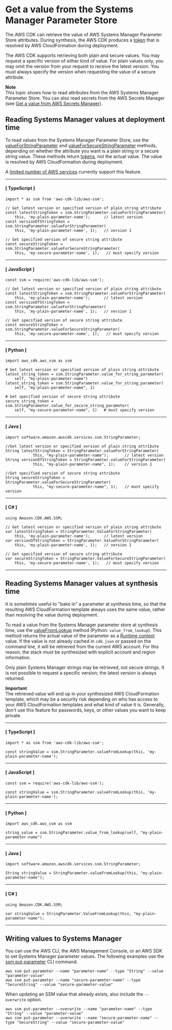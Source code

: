 # Get a value from the Systems Manager Parameter Store<a name="get_ssm_value"></a>

The AWS CDK can retrieve the value of AWS Systems Manager Parameter Store attributes\. During synthesis, the AWS CDK produces a [token](tokens.md) that is resolved by AWS CloudFormation during deployment\.

The AWS CDK supports retrieving both plain and secure values\. You may request a specific version of either kind of value\. For plain values only, you may omit the version from your request to receive the latest version\. You must always specify the version when requesting the value of a secure attribute\.

**Note**  
This topic shows how to read attributes from the AWS Systems Manager Parameter Store\. You can also read secrets from the AWS Secrets Manager \(see [Get a value from AWS Secrets Manager](get_secrets_manager_value.md)\)\.

## Reading Systems Manager values at deployment time<a name="ssm_read"></a>

To read values from the Systems Manager Parameter Store, use the [valueForStringParameter](https://docs.aws.amazon.com/cdk/api/v2/docs/aws-cdk-lib.aws_ssm.StringParameter.html#static-valuewbrforwbrstringwbrparameterscope-parametername-version) and [valueForSecureStringParameter](https://docs.aws.amazon.com/cdk/api/v2/docs/aws-cdk-lib.aws_ssm.StringParameter.html#static-valuewbrforwbrsecurewbrstringwbrparameterscope-parametername-version) methods, depending on whether the attribute you want is a plain string or a secure string value\. These methods return [tokens](tokens.md), not the actual value\. The value is resolved by AWS CloudFormation during deployment\.

A [limited number of AWS services](https://docs.aws.amazon.com/AWSCloudFormation/latest/UserGuide/dynamic-references.html#template-parameters-dynamic-patterns-resources) currently support this feature\.

------
#### [ TypeScript ]

```
import * as ssm from 'aws-cdk-lib/aws-ssm';

// Get latest version or specified version of plain string attribute
const latestStringToken = ssm.StringParameter.valueForStringParameter(
    this, 'my-plain-parameter-name');      // latest version
const versionOfStringToken = ssm.StringParameter.valueForStringParameter(
    this, 'my-plain-parameter-name', 1);   // version 1

// Get specified version of secure string attribute
const secureStringToken = ssm.StringParameter.valueForSecureStringParameter(
    this, 'my-secure-parameter-name', 1);   // must specify version
```

------
#### [ JavaScript ]

```
const ssm = require('aws-cdk-lib/aws-ssm');

// Get latest version or specified version of plain string attribute
const latestStringToken = ssm.StringParameter.valueForStringParameter(
    this, 'my-plain-parameter-name');      // latest version
const versionOfStringToken = ssm.StringParameter.valueForStringParameter(
    this, 'my-plain-parameter-name', 1);   // version 1

// Get specified version of secure string attribute
const secureStringToken = ssm.StringParameter.valueForSecureStringParameter(
    this, 'my-secure-parameter-name', 1);   // must specify version
```

------
#### [ Python ]

```
import aws_cdk.aws_ssm as ssm
          
# Get latest version or specified version of plain string attribute
latest_string_token = ssm.StringParameter.value_for_string_parameter(
    self, "my-plain-parameter-name")
latest_string_token = ssm.StringParameter.value_for_string_parameter(
    self, "my-plain-parameter-name", 1)

# Get specified version of secure string attribute
secure_string_token = ssm.StringParameter.value_for_secure_string_parameter(
    self, "my-secure-parameter-name", 1)   # must specify version
```

------
#### [ Java ]

```
import software.amazon.awscdk.services.ssm.StringParameter;

//Get latest version or specified version of plain string attribute
String latestStringToken = StringParameter.valueForStringParameter(
            this, "my-plain-parameter-name");       // latest version
String versionOfStringToken = StringParameter.valueForStringParameter(
            this, "my-plain-parameter-name", 1);    // version 1

//Get specified version of secure string attribute
String secureStringToken = StringParameter.valueForSecureStringParameter(
            this, "my-secure-parameter-name", 1);   // must specify version
```

------
#### [ C\# ]

```
using Amazon.CDK.AWS.SSM;

// Get latest version or specified version of plain string attribute
var latestStringToken = StringParameter.ValueForStringParameter(
    this, 'my-plain-parameter-name');      // latest version
var versionOfStringToken = StringParameter.ValueForStringParameter(
    this, 'my-plain-parameter-name', 1);   // version 1

// Get specified version of secure string attribute
var secureStringToken = StringParameter.ValueForSecureStringParameter(
    this, 'my-secure-parameter-name', 1);   // must specify version
```

------

## Reading Systems Manager values at synthesis time<a name="ssm_read"></a>

It is sometimes useful to "bake in" a parameter at synthesis time, so that the resulting AWS CloudFormation template always uses the same value, rather than resolving the value during deployment\.

To read a value from the Systems Manager parameter store at synthesis time, use the [valueFromLookup](https://docs.aws.amazon.com/cdk/api/v2/docs/aws-cdk-lib.aws_ssm.StringParameter.html#static-valuewbrfromwbrlookupscope-parametername) method \(Python: `value_from_lookup`\)\. This method returns the actual value of the parameter as a [Runtime context](context.md) value\. If the value is not already cached in `cdk.json` or passed on the command line, it will be retrieved from the current AWS account\. For this reason, the stack *must* be synthesized with explicit account and region information\.

Only plain Systems Manager strings may be retrieved, not secure strings\. It is not possible to request a specific version; the latest version is always returned\.

**Important**  
The retrieved value will end up in your synthesized AWS CloudFormation template, which may be a security risk depending on who has access to your AWS CloudFormation templates and what kind of value it is\. Generally, don't use this feature for passwords, keys, or other values you want to keep private\.

------
#### [ TypeScript ]

```
import * as ssm from 'aws-cdk-lib/aws-ssm';

const stringValue = ssm.StringParameter.valueFromLookup(this, 'my-plain-parameter-name');
```

------
#### [ JavaScript ]

```
const ssm = require('aws-cdk-lib/aws-ssm');

const stringValue = ssm.StringParameter.valueFromLookup(this, 'my-plain-parameter-name');
```

------
#### [ Python ]

```
import aws_cdk.aws_ssm as ssm

string_value = ssm.StringParameter.value_from_lookup(self, "my-plain-parameter-name")
```

------
#### [ Java ]

```
import software.amazon.awscdk.services.ssm.StringParameter;

String stringValue = StringParameter.valueFromLookup(this, "my-plain-parameter-name");
```

------
#### [ C\# ]

```
using Amazon.CDK.AWS.SSM;

var stringValue = StringParameter.ValueFromLookup(this, "my-plain-parameter-name");
```

------

## Writing values to Systems Manager<a name="ssm_write"></a>

You can use the AWS CLI, the AWS Management Console, or an AWS SDK to set Systems Manager parameter values\. The following examples use the [ssm put\-parameter](https://docs.aws.amazon.com/cli/latest/reference/ssm/put-parameter.html) CLI command\.

```
aws ssm put-parameter --name "parameter-name" --type "String" --value "parameter-value"
aws ssm put-parameter --name "secure-parameter-name" --type "SecureString" --value "secure-parameter-value"
```

When updating an SSM value that already exists, also include the `--overwrite` option\.

```
aws ssm put-parameter --overwrite --name "parameter-name" --type "String" --value "parameter-value"
aws ssm put-parameter --overwrite --name "secure-parameter-name" --type "SecureString" --value "secure-parameter-value"
```